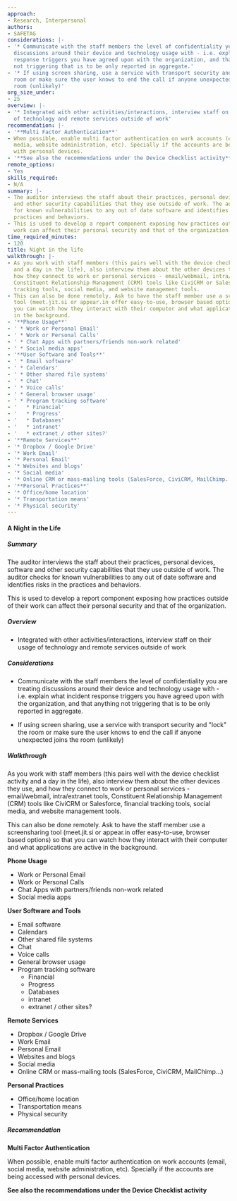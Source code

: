 ```yaml
---
approach:
- Research, Interpersonal
authors:
- SAFETAG
considerations: |-
- '* Communicate with the staff members the level of confidentiality you are treating
  discussions around their device and technology usage with - i.e. explain what incident
  response triggers you have agreed upon with the organization, and that anything
  not triggering that is to be only reported in aggregate.'
- '* If using screen sharing, use a service with transport security and "lock" the
  room or make sure the user knows to end the call if anyone unexpected joins the
  room (unlikely)'
org_size_under:
- 25
overview: |-
- '* Integrated with other activities/interactions, interview staff on their usage
  of technology and remote services outside of work'
recommendation: |-
- '**Multi Factor Authentication**'
- When possible, enable multi factor authentication on work accounts (email, social
  media, website administration, etc). Specially if the accounts are being accessed
  with personal devices.
- '**See also the recommendations under the Device Checklist activity**'
remote_options:
- Yes
skills_required:
- N/A
summary: |-
- The auditor interviews the staff about their practices, personal devices, software
  and other security capabilities that they use outside of work. The auditor checks
  for known vulnerabilities to any out of date software and identifies risks in the
  practices and behaviors.
- This is used to develop a report component exposing how practices outside of their
  work can affect their personal security and that of the organization.
time_required_minutes:
- 120
title: Night in the life
walkthrough: |-
- As you work with staff members (this pairs well with the device checklist activity
  and a day in the life), also interview them about the other devices they use, and
  how they connect to work or personal services - email/webmail, intra/extranet tools,
  Constituent Relationship Management (CRM) tools like CiviCRM or Salesforce, financial
  tracking tools, social media, and website management tools.
- This can also be done remotely. Ask to have the staff member use a screensharing
  tool (meet.jit.si or appear.in offer easy-to-use, browser based options) so that
  you can watch how they interact with their computer and what applications are active
  in the background.
- '**Phone Usage**'
- ' * Work or Personal Email'
- ' * Work or Personal Calls'
- ' * Chat Apps with partners/friends non-work related'
- ' * Social media apps'
- '**User Software and Tools**'
- ' * Email software'
- ' * Calendars'
- ' * Other shared file systems'
- ' * Chat'
- ' * Voice calls'
- ' * General browser usage'
- ' * Program tracking software'
- '   * Financial'
- '   * Progress'
- '   * Databases'
- '   * intranet'
- '   * extranet / other sites?'
- '**Remote Services**'
- '* Dropbox / Google Drive'
- '* Work Email'
- '* Personal Email'
- '* Websites and blogs'
- '* Social media'
- '* Online CRM or mass-mailing tools (SalesForce, CiviCRM, MailChimp...)'
- '**Personal Practices**'
- '* Office/home location'
- '* Transportation means'
- '* Physical security'
---
```


#### A Night in the Life

##### Summary

The auditor interviews the staff about their practices, personal devices, software and other security capabilities that they use outside of work. The auditor checks for known vulnerabilities to any out of date software and identifies risks in the practices and behaviors.

This is used to develop a report component exposing how practices outside of their work can affect their personal security and that of the organization.

##### Overview

* Integrated with other activities/interactions, interview staff on their usage of technology and remote services outside of work

##### Considerations

* Communicate with the staff members the level of confidentiality you are treating discussions around their device and technology usage with - i.e. explain what incident response triggers you have agreed upon with the organization, and that anything not triggering that is to be only reported in aggregate.

* If using screen sharing, use a service with transport security and "lock" the room or make sure the user knows to end the call if anyone unexpected joins the room (unlikely)

##### Walkthrough

As you work with staff members (this pairs well with the device checklist activity and a day in the life), also interview them about the other devices they use, and how they connect to work or personal services - email/webmail, intra/extranet tools, Constituent Relationship Management (CRM) tools like CiviCRM or Salesforce, financial tracking tools, social media, and website management tools.

This can also be done remotely. Ask to have the staff member use a screensharing tool (meet.jit.si or appear.in offer easy-to-use, browser based options) so that you can watch how they interact with their computer and what applications are active in the background.

**Phone Usage**

 * Work or Personal Email
 * Work or Personal Calls
 * Chat Apps with partners/friends non-work related
 * Social media apps

**User Software and Tools**

 * Email software
 * Calendars
 * Other shared file systems
 * Chat
 * Voice calls
 * General browser usage
 * Program tracking software
   * Financial
   * Progress
   * Databases
   * intranet
   * extranet / other sites?

**Remote Services**

* Dropbox / Google Drive
* Work Email
* Personal Email
* Websites and blogs
* Social media
* Online CRM or mass-mailing tools (SalesForce, CiviCRM, MailChimp...)

**Personal Practices**

* Office/home location
* Transportation means
* Physical security

##### Recommendation

**Multi Factor Authentication**

When possible, enable multi factor authentication on work accounts (email, social media, website administration, etc). Specially if the accounts are being accessed with personal devices.

**See also the recommendations under the Device Checklist activity**